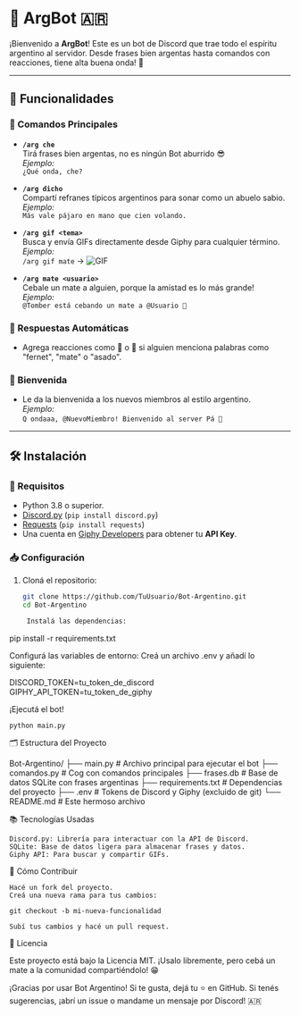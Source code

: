 # 🤖 ArgBot 🇦🇷

¡Bienvenido a **ArgBot**! Este es un bot de Discord que trae todo el espíritu argentino al servidor. Desde frases bien argentas hasta comandos con reacciones, tiene alta buena onda! 🧉

---

## 🚀 Funcionalidades

### 📜 Comandos Principales
- **`/arg che`**  
  Tirá frases bien argentas, no es ningún Bot aburrido 😎  
  *Ejemplo:*  
  `¿Qué onda, che?`

- **`/arg dicho`**  
  Compartí refranes típicos argentinos para sonar como un abuelo sabio.  
  *Ejemplo:*  
  `Más vale pájaro en mano que cien volando.`

- **`/arg gif <tema>`**  
  Busca y envía GIFs directamente desde Giphy para cualquier término.  
  *Ejemplo:*  
  `/arg gif mate` -> ![GIF](https://media.giphy.com/media/3oEjI6SIIHBdRxXI40/giphy.gif)

- **`/arg mate <usuario>`**  
  Cebale un mate a alguien, porque la amistad es lo más grande!  
  *Ejemplo:*  
  `@Tomber está cebando un mate a @Usuario 🧉`

### 🤖 Respuestas Automáticas
- Agrega reacciones como 🧉 o 🍖 si alguien menciona palabras como "fernet", "mate" o "asado".

### 🎉 Bienvenida
- Le da la bienvenida a los nuevos miembros al estilo argentino.  
  *Ejemplo:*  
  `Q ondaaa, @NuevoMiembro! Bienvenido al server Pá 👋`

---

## 🛠️ Instalación

### 🔧 Requisitos
- Python 3.8 o superior.
- [Discord.py](https://discordpy.readthedocs.io/en/stable/) (`pip install discord.py`)
- [Requests](https://docs.python-requests.org/en/master/) (`pip install requests`)
- Una cuenta en [Giphy Developers](https://developers.giphy.com/) para obtener tu **API Key**.

### 📥 Configuración
1. Cloná el repositorio:
   ```bash
   git clone https://github.com/TuUsuario/Bot-Argentino.git
   cd Bot-Argentino

    Instalá las dependencias:

pip install -r requirements.txt

Configurá las variables de entorno: Creá un archivo .env y añadí lo siguiente:

DISCORD_TOKEN=tu_token_de_discord
GIPHY_API_TOKEN=tu_token_de_giphy

¡Ejecutá el bot!

    python main.py

🗂️ Estructura del Proyecto

Bot-Argentino/
├── main.py                 # Archivo principal para ejecutar el bot
├── comandos.py             # Cog con comandos principales
├── frases.db               # Base de datos SQLite con frases argentinas
├── requirements.txt        # Dependencias del proyecto
├── .env                    # Tokens de Discord y Giphy (excluido de git)
└── README.md               # Este hermoso archivo

📚 Tecnologías Usadas

    Discord.py: Librería para interactuar con la API de Discord.
    SQLite: Base de datos ligera para almacenar frases y datos.
    Giphy API: Para buscar y compartir GIFs.

🌟 Cómo Contribuir

    Hacé un fork del proyecto.
    Creá una nueva rama para tus cambios:

    git checkout -b mi-nueva-funcionalidad

    Subí tus cambios y hacé un pull request.

🧉 Licencia

Este proyecto está bajo la Licencia MIT. ¡Usalo libremente, pero cebá un mate a la comunidad compartiéndolo! 😁

¡Gracias por usar Bot Argentino! Si te gusta, dejá tu ⭐ en GitHub.
Si tenés sugerencias, ¡abrí un issue o mandame un mensaje por Discord! 🇦🇷
